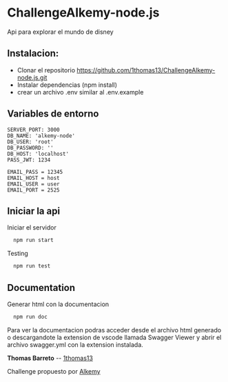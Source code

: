 
# ChallengeAlkemy-node.js

Api para explorar el mundo de disney


## Instalacion: 

 - Clonar el repositorio https://github.com/1thomas13/ChallengeAlkemy-node.js.git
 - Instalar dependencias (npm install)
 - crear un archivo .env similar al .env.example


## Variables de entorno


```
SERVER_PORT: 3000
DB_NAME: 'alkemy-node'
DB_USER: 'root'
DB_PASSWORD: ''
DB_HOST: 'localhost'
PASS_JWT: 1234

EMAIL_PASS = 12345
EMAIL_HOST = host
EMAIL_USER = user
EMAIL_PORT = 2525
```
## Iniciar la api

Iniciar el servidor

```bash
  npm run start
```

Testing

```bash
  npm run test
```


## Documentation

Generar html con la documentacion

```bash
  npm run doc
```

Para ver la documentacion podras acceder desde el archivo html generado o descargandote la extension de vscode llamada Swagger Viewer y abrir el archivo swagger.yml con la extension instalada.




**Thomas Barreto** -- [1thomas13](https://gitlab.com/1thomas13) 

Challenge propuesto por [Alkemy](https://www.alkemy.org/)

